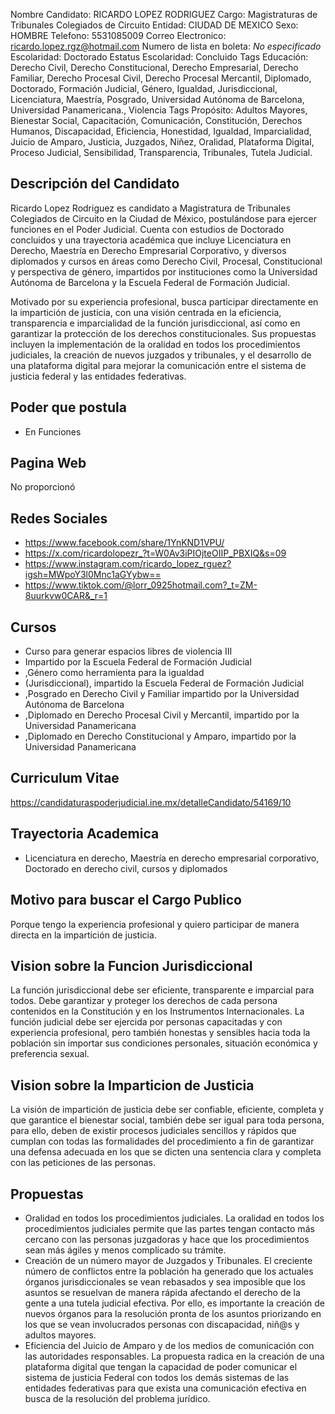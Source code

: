 Nombre Candidato: RICARDO LOPEZ RODRIGUEZ
Cargo: Magistraturas de Tribunales Colegiados de Circuito
Entidad: CIUDAD DE MEXICO
Sexo: HOMBRE
Telefono: 5531085009
Correo Electronico: ricardo.lopez.rgz@hotmail.com
Numero de lista en boleta: *No especificado*
Escolaridad: Doctorado
Estatus Escolaridad: Concluido
Tags Educación: Derecho Civil, Derecho Constitucional, Derecho Empresarial, Derecho Familiar, Derecho Procesal Civil, Derecho Procesal Mercantil, Diplomado, Doctorado, Formación Judicial, Género, Igualdad, Jurisdiccional, Licenciatura, Maestría, Posgrado, Universidad Autónoma de Barcelona, Universidad Panamericana., Violencia
Tags Propósito: Adultos Mayores, Bienestar Social, Capacitación, Comunicación, Constitución, Derechos Humanos, Discapacidad, Eficiencia, Honestidad, Igualdad, Imparcialidad, Juicio de Amparo, Justicia, Juzgados, Niñez, Oralidad, Plataforma Digital, Proceso Judicial, Sensibilidad, Transparencia, Tribunales, Tutela Judicial.


## Descripción del Candidato 

Ricardo Lopez Rodriguez es candidato a Magistratura de Tribunales Colegiados de Circuito en la Ciudad de México, postulándose para ejercer funciones en el Poder Judicial. Cuenta con estudios de Doctorado concluidos y una trayectoria académica que incluye Licenciatura en Derecho, Maestría en Derecho Empresarial Corporativo, y diversos diplomados y cursos en áreas como Derecho Civil, Procesal, Constitucional y perspectiva de género, impartidos por instituciones como la Universidad Autónoma de Barcelona y la Escuela Federal de Formación Judicial.

Motivado por su experiencia profesional, busca participar directamente en la impartición de justicia, con una visión centrada en la eficiencia, transparencia e imparcialidad de la función jurisdiccional, así como en garantizar la protección de los derechos constitucionales. Sus propuestas incluyen la implementación de la oralidad en todos los procedimientos judiciales, la creación de nuevos juzgados y tribunales, y el desarrollo de una plataforma digital para mejorar la comunicación entre el sistema de justicia federal y las entidades federativas.


## Poder que postula

- En Funciones


## Pagina Web

No proporcionó


## Redes Sociales

- https://www.facebook.com/share/1YnKND1VPU/
- https://x.com/ricardolopezr_?t=W0Av3iPIOjteOIIP_PBXIQ&s=09
- https://www.instagram.com/ricardo_lopez_rguez?igsh=MWpoY3l0Mnc1aGYybw==
- https://www.tiktok.com/@lorr_0925hotmail.com?_t=ZM-8uurkvw0CAR&_r=1


## Cursos

- Curso para generar espacios libres de violencia III
- Impartido por la Escuela Federal de Formación Judicial
- ,Género como herramienta para la igualdad
- (Jurisdiccional), impartido la Escuela Federal de Formación Judicial
- ,Posgrado en Derecho Civil y Familiar impartido por la Universidad Autónoma de Barcelona
- ,Diplomado en Derecho Procesal Civil y Mercantil, impartido por la Universidad Panamericana
- ,Diplomado en Derecho Constitucional y Amparo, impartido por la Universidad Panamericana


## Curriculum Vitae

https://candidaturaspoderjudicial.ine.mx/detalleCandidato/54169/10


## Trayectoria Academica

- Licenciatura en derecho, Maestría en derecho empresarial corporativo, Doctorado en derecho civil, cursos y diplomados


## Motivo para buscar el Cargo Publico

Porque tengo la experiencia profesional y quiero participar de manera directa en la impartición de justicia.


## Vision sobre la Funcion Jurisdiccional

La función jurisdiccional debe ser eficiente, transparente e imparcial para todos. Debe garantizar y proteger los derechos de cada persona contenidos en la Constitución y en los Instrumentos Internacionales. La función judicial debe ser ejercida por personas capacitadas y con experiencia profesional, pero también honestas y sensibles hacia toda la población sin importar sus condiciones personales, situación económica y preferencia sexual.


## Vision sobre la Imparticion de Justicia

La visión de impartición de justicia debe ser confiable, eficiente, completa y que garantice el bienestar social, también debe ser igual para toda persona, para ello, deben de existir procesos judiciales sencillos y rápidos que cumplan con todas las formalidades del procedimiento a fin de garantizar una defensa adecuada en los que se dicten una sentencia clara y completa con las peticiones de las personas.


## Propuestas

- Oralidad en todos los procedimientos judiciales. La oralidad en todos los procedimientos judiciales permite que las partes tengan contacto más cercano con las personas juzgadoras y hace que los procedimientos sean más ágiles y menos complicado su trámite.
- Creación de un número mayor de Juzgados y Tribunales. El creciente número de conflictos entre la población ha generado que los actuales órganos jurisdiccionales se vean rebasados y sea imposible que los asuntos se resuelvan de manera rápida afectando el derecho de la gente a una tutela judicial efectiva. Por ello, es importante la creación de nuevos órganos para la resolución pronta de los asuntos priorizando en los que se vean involucrados personas con discapacidad, niñ@s y adultos mayores.
- Eficiencia del Juicio de Amparo y de los medios de comunicación con las autoridades responsables. La propuesta radica en la creación de una plataforma digital que tengan la capacidad de poder comunicar el sistema de justicia Federal con todos los demás sistemas de las entidades federativas para que exista una comunicación efectiva en busca de la resolución del problema jurídico.

